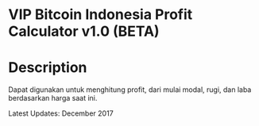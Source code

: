 # VIP Bitcoin Indonesia Profit Calculator v1.0 (BETA)
# Description
Dapat digunakan untuk menghitung profit, dari mulai modal, rugi, dan laba berdasarkan harga saat ini.

Latest Updates: December 2017
